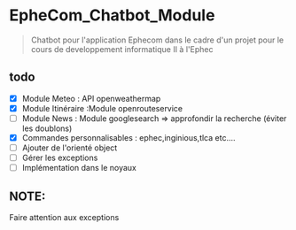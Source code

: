 # EpheCom_Chatbot_Module
> Chatbot pour l'application Ephecom dans le cadre d'un projet pour le cours de developpement informatique II à l'Ephec


## todo  
- [x] Module Meteo  : API openweathermap
- [x] Module Itinéraire :Module openrouteservice
- [ ] Module News   : Module googlesearch => approfondir la recherche (éviter les doublons)
- [x] Commandes personnalisables : ephec,inginious,tlca etc.... 
- [ ] Ajouter de l'orienté object 
- [ ] Gérer les exceptions
- [ ] Implémentation dans le noyaux

## NOTE:  
Faire attention aux exceptions
